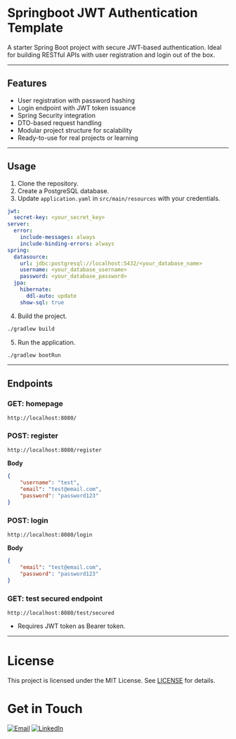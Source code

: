 # Springboot JWT Authentication Template

A starter Spring Boot project with secure JWT-based authentication. Ideal for building RESTful APIs with user registration and login out of the box.

---

## Features
- User registration with password hashing
- Login endpoint with JWT token issuance
- Spring Security integration
- DTO-based request handling
- Modular project structure for scalability
- Ready-to-use for real projects or learning

---

## Usage
1. Clone the repository.
2. Create a PostgreSQL database.
3. Update `application.yaml` in `src/main/resources` with your credentials.
```yaml
jwt:
  secret-key: <your_secret_key>
server:
  error:
    include-messages: always
    include-binding-errors: always
spring:
  datasource:
    url: jdbc:postgresql://localhost:5432/<your_database_name>
    username: <your_database_username>
    password: <your_database_password>
  jpa:
    hibernate:
      ddl-auto: update 
    show-sql: true
```
4. Build the project.
```bash
./gradlew build
```
5. Run the application.
```bash
./gradlew bootRun
```

---

## Endpoints

### GET: homepage
```url
http://localhost:8080/
```

### POST: register
```url
http://localhost:8080/register
```

**Body**
```json
{
    "username": "test",
    "email": "test@email.com",
    "password": "password123"
}
```

### POST: login
```url
http://localhost:8080/login
```

**Body**
```json
{
    "email": "test@email.com",
    "password": "password123"
}
```

### GET: test secured endpoint
```url
http://localhost:8080/test/secured
```
- Requires JWT token as Bearer token.

---

# License

This project is licensed under the MIT License. See [LICENSE](LICENSE) for details.

# Get in Touch

[<img src="https://img.shields.io/badge/email-white?&style=for-the-badge&logo=gmail" alt="Email"/>](mailto:bhabishworgrg@gmail.com)
[<img src="https://img.shields.io/badge/linkedin-blue?&style=for-the-badge" alt="LinkedIn"/>](https://www.linkedin.com/in/bhabishwor-gurung/)
